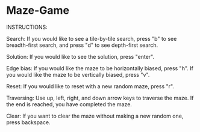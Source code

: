 # Maze-Game
INSTRUCTIONS:

Search: If you would like to see a tile-by-tile search, press "b" to see breadth-first search, and press "d" to see depth-first search.

Solution: If you would like to see the solution, press "enter".

Edge bias:
  If you would like the maze to be horizontally biased, press "h".
  If you would like the maze to be vertically biased, press "v".
  
Reset: If you would like to reset with a new random maze, press "r".

Traversing: Use up, left, right, and down arrow keys to traverse the maze. If the end is reached, you have completed the maze.

Clear: If you want to clear the maze without making a new random one, press backspace.
